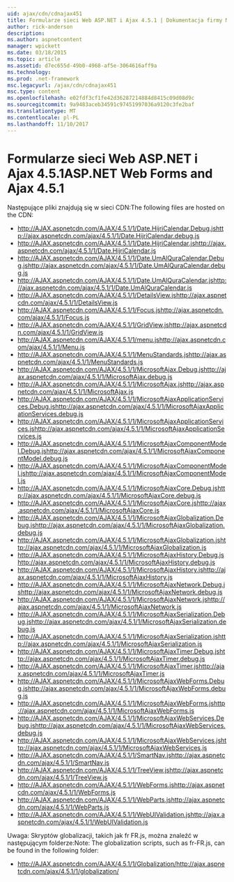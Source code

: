 ```yaml
---
uid: ajax/cdn/cdnajax451
title: Formularze sieci Web ASP.NET i Ajax 4.5.1 | Dokumentacja firmy Microsoft
author: rick-anderson
description: 
ms.author: aspnetcontent
manager: wpickett
ms.date: 03/18/2015
ms.topic: article
ms.assetid: d7ec655d-49b0-4968-af5e-3064616aff9a
ms.technology: 
ms.prod: .net-framework
msc.legacyurl: /ajax/cdn/cdnajax451
msc.type: content
ms.openlocfilehash: e02fdf3cf1fe42d36287214884d8415c09d08d9c
ms.sourcegitcommit: 9a9483aceb34591c97451997036a9120c3fe2baf
ms.translationtype: MT
ms.contentlocale: pl-PL
ms.lasthandoff: 11/10/2017
---
```

<a name="aspnet-web-forms-and-ajax-451"></a><span data-ttu-id="5c4c5-102">Formularze sieci Web ASP.NET i Ajax 4.5.1</span><span class="sxs-lookup"><span data-stu-id="5c4c5-102">ASP.NET Web Forms and Ajax 4.5.1</span></span>
====================
<span data-ttu-id="5c4c5-103">Następujące pliki znajdują się w sieci CDN:</span><span class="sxs-lookup"><span data-stu-id="5c4c5-103">The following files are hosted on the CDN:</span></span>

- <span data-ttu-id="5c4c5-104">http://AJAX.aspnetcdn.com/AJAX/4.5.1/1/Date.HijriCalendar.Debug.js</span><span class="sxs-lookup"><span data-stu-id="5c4c5-104">http://ajax.aspnetcdn.com/ajax/4.5.1/1/Date.HijriCalendar.debug.js</span></span>
- <span data-ttu-id="5c4c5-105">http://AJAX.aspnetcdn.com/AJAX/4.5.1/1/Date.HijriCalendar.js</span><span class="sxs-lookup"><span data-stu-id="5c4c5-105">http://ajax.aspnetcdn.com/ajax/4.5.1/1/Date.HijriCalendar.js</span></span>
- <span data-ttu-id="5c4c5-106">http://AJAX.aspnetcdn.com/AJAX/4.5.1/1/Date.UmAlQuraCalendar.Debug.js</span><span class="sxs-lookup"><span data-stu-id="5c4c5-106">http://ajax.aspnetcdn.com/ajax/4.5.1/1/Date.UmAlQuraCalendar.debug.js</span></span>
- <span data-ttu-id="5c4c5-107">http://AJAX.aspnetcdn.com/AJAX/4.5.1/1/Date.UmAlQuraCalendar.js</span><span class="sxs-lookup"><span data-stu-id="5c4c5-107">http://ajax.aspnetcdn.com/ajax/4.5.1/1/Date.UmAlQuraCalendar.js</span></span>
- <span data-ttu-id="5c4c5-108">http://AJAX.aspnetcdn.com/AJAX/4.5.1/1/DetailsView.js</span><span class="sxs-lookup"><span data-stu-id="5c4c5-108">http://ajax.aspnetcdn.com/ajax/4.5.1/1/DetailsView.js</span></span>
- <span data-ttu-id="5c4c5-109">http://AJAX.aspnetcdn.com/AJAX/4.5.1/1/Focus.js</span><span class="sxs-lookup"><span data-stu-id="5c4c5-109">http://ajax.aspnetcdn.com/ajax/4.5.1/1/Focus.js</span></span>
- <span data-ttu-id="5c4c5-110">http://AJAX.aspnetcdn.com/AJAX/4.5.1/1/GridView.js</span><span class="sxs-lookup"><span data-stu-id="5c4c5-110">http://ajax.aspnetcdn.com/ajax/4.5.1/1/GridView.js</span></span>
- <span data-ttu-id="5c4c5-111">http://AJAX.aspnetcdn.com/AJAX/4.5.1/1/menu.js</span><span class="sxs-lookup"><span data-stu-id="5c4c5-111">http://ajax.aspnetcdn.com/ajax/4.5.1/1/Menu.js</span></span>
- <span data-ttu-id="5c4c5-112">http://AJAX.aspnetcdn.com/AJAX/4.5.1/1/MenuStandards.js</span><span class="sxs-lookup"><span data-stu-id="5c4c5-112">http://ajax.aspnetcdn.com/ajax/4.5.1/1/MenuStandards.js</span></span>
- <span data-ttu-id="5c4c5-113">http://AJAX.aspnetcdn.com/AJAX/4.5.1/1/MicrosoftAjax.Debug.js</span><span class="sxs-lookup"><span data-stu-id="5c4c5-113">http://ajax.aspnetcdn.com/ajax/4.5.1/1/MicrosoftAjax.debug.js</span></span>
- <span data-ttu-id="5c4c5-114">http://AJAX.aspnetcdn.com/AJAX/4.5.1/1/MicrosoftAjax.js</span><span class="sxs-lookup"><span data-stu-id="5c4c5-114">http://ajax.aspnetcdn.com/ajax/4.5.1/1/MicrosoftAjax.js</span></span>
- <span data-ttu-id="5c4c5-115">http://AJAX.aspnetcdn.com/AJAX/4.5.1/1/MicrosoftAjaxApplicationServices.Debug.js</span><span class="sxs-lookup"><span data-stu-id="5c4c5-115">http://ajax.aspnetcdn.com/ajax/4.5.1/1/MicrosoftAjaxApplicationServices.debug.js</span></span>
- <span data-ttu-id="5c4c5-116">http://AJAX.aspnetcdn.com/AJAX/4.5.1/1/MicrosoftAjaxApplicationServices.js</span><span class="sxs-lookup"><span data-stu-id="5c4c5-116">http://ajax.aspnetcdn.com/ajax/4.5.1/1/MicrosoftAjaxApplicationServices.js</span></span>
- <span data-ttu-id="5c4c5-117">http://AJAX.aspnetcdn.com/AJAX/4.5.1/1/MicrosoftAjaxComponentModel.Debug.js</span><span class="sxs-lookup"><span data-stu-id="5c4c5-117">http://ajax.aspnetcdn.com/ajax/4.5.1/1/MicrosoftAjaxComponentModel.debug.js</span></span>
- <span data-ttu-id="5c4c5-118">http://AJAX.aspnetcdn.com/AJAX/4.5.1/1/MicrosoftAjaxComponentModel.js</span><span class="sxs-lookup"><span data-stu-id="5c4c5-118">http://ajax.aspnetcdn.com/ajax/4.5.1/1/MicrosoftAjaxComponentModel.js</span></span>
- <span data-ttu-id="5c4c5-119">http://AJAX.aspnetcdn.com/AJAX/4.5.1/1/MicrosoftAjaxCore.Debug.js</span><span class="sxs-lookup"><span data-stu-id="5c4c5-119">http://ajax.aspnetcdn.com/ajax/4.5.1/1/MicrosoftAjaxCore.debug.js</span></span>
- <span data-ttu-id="5c4c5-120">http://AJAX.aspnetcdn.com/AJAX/4.5.1/1/MicrosoftAjaxCore.js</span><span class="sxs-lookup"><span data-stu-id="5c4c5-120">http://ajax.aspnetcdn.com/ajax/4.5.1/1/MicrosoftAjaxCore.js</span></span>
- <span data-ttu-id="5c4c5-121">http://AJAX.aspnetcdn.com/AJAX/4.5.1/1/MicrosoftAjaxGlobalization.Debug.js</span><span class="sxs-lookup"><span data-stu-id="5c4c5-121">http://ajax.aspnetcdn.com/ajax/4.5.1/1/MicrosoftAjaxGlobalization.debug.js</span></span>
- <span data-ttu-id="5c4c5-122">http://AJAX.aspnetcdn.com/AJAX/4.5.1/1/MicrosoftAjaxGlobalization.js</span><span class="sxs-lookup"><span data-stu-id="5c4c5-122">http://ajax.aspnetcdn.com/ajax/4.5.1/1/MicrosoftAjaxGlobalization.js</span></span>
- <span data-ttu-id="5c4c5-123">http://AJAX.aspnetcdn.com/AJAX/4.5.1/1/MicrosoftAjaxHistory.Debug.js</span><span class="sxs-lookup"><span data-stu-id="5c4c5-123">http://ajax.aspnetcdn.com/ajax/4.5.1/1/MicrosoftAjaxHistory.debug.js</span></span>
- <span data-ttu-id="5c4c5-124">http://AJAX.aspnetcdn.com/AJAX/4.5.1/1/MicrosoftAjaxHistory.js</span><span class="sxs-lookup"><span data-stu-id="5c4c5-124">http://ajax.aspnetcdn.com/ajax/4.5.1/1/MicrosoftAjaxHistory.js</span></span>
- <span data-ttu-id="5c4c5-125">http://AJAX.aspnetcdn.com/AJAX/4.5.1/1/MicrosoftAjaxNetwork.Debug.js</span><span class="sxs-lookup"><span data-stu-id="5c4c5-125">http://ajax.aspnetcdn.com/ajax/4.5.1/1/MicrosoftAjaxNetwork.debug.js</span></span>
- <span data-ttu-id="5c4c5-126">http://AJAX.aspnetcdn.com/AJAX/4.5.1/1/MicrosoftAjaxNetwork.js</span><span class="sxs-lookup"><span data-stu-id="5c4c5-126">http://ajax.aspnetcdn.com/ajax/4.5.1/1/MicrosoftAjaxNetwork.js</span></span>
- <span data-ttu-id="5c4c5-127">http://AJAX.aspnetcdn.com/AJAX/4.5.1/1/MicrosoftAjaxSerialization.Debug.js</span><span class="sxs-lookup"><span data-stu-id="5c4c5-127">http://ajax.aspnetcdn.com/ajax/4.5.1/1/MicrosoftAjaxSerialization.debug.js</span></span>
- <span data-ttu-id="5c4c5-128">http://AJAX.aspnetcdn.com/AJAX/4.5.1/1/MicrosoftAjaxSerialization.js</span><span class="sxs-lookup"><span data-stu-id="5c4c5-128">http://ajax.aspnetcdn.com/ajax/4.5.1/1/MicrosoftAjaxSerialization.js</span></span>
- <span data-ttu-id="5c4c5-129">http://AJAX.aspnetcdn.com/AJAX/4.5.1/1/MicrosoftAjaxTimer.Debug.js</span><span class="sxs-lookup"><span data-stu-id="5c4c5-129">http://ajax.aspnetcdn.com/ajax/4.5.1/1/MicrosoftAjaxTimer.debug.js</span></span>
- <span data-ttu-id="5c4c5-130">http://AJAX.aspnetcdn.com/AJAX/4.5.1/1/MicrosoftAjaxTimer.js</span><span class="sxs-lookup"><span data-stu-id="5c4c5-130">http://ajax.aspnetcdn.com/ajax/4.5.1/1/MicrosoftAjaxTimer.js</span></span>
- <span data-ttu-id="5c4c5-131">http://AJAX.aspnetcdn.com/AJAX/4.5.1/1/MicrosoftAjaxWebForms.Debug.js</span><span class="sxs-lookup"><span data-stu-id="5c4c5-131">http://ajax.aspnetcdn.com/ajax/4.5.1/1/MicrosoftAjaxWebForms.debug.js</span></span>
- <span data-ttu-id="5c4c5-132">http://AJAX.aspnetcdn.com/AJAX/4.5.1/1/MicrosoftAjaxWebForms.js</span><span class="sxs-lookup"><span data-stu-id="5c4c5-132">http://ajax.aspnetcdn.com/ajax/4.5.1/1/MicrosoftAjaxWebForms.js</span></span>
- <span data-ttu-id="5c4c5-133">http://AJAX.aspnetcdn.com/AJAX/4.5.1/1/MicrosoftAjaxWebServices.Debug.js</span><span class="sxs-lookup"><span data-stu-id="5c4c5-133">http://ajax.aspnetcdn.com/ajax/4.5.1/1/MicrosoftAjaxWebServices.debug.js</span></span>
- <span data-ttu-id="5c4c5-134">http://AJAX.aspnetcdn.com/AJAX/4.5.1/1/MicrosoftAjaxWebServices.js</span><span class="sxs-lookup"><span data-stu-id="5c4c5-134">http://ajax.aspnetcdn.com/ajax/4.5.1/1/MicrosoftAjaxWebServices.js</span></span>
- <span data-ttu-id="5c4c5-135">http://AJAX.aspnetcdn.com/AJAX/4.5.1/1/SmartNav.js</span><span class="sxs-lookup"><span data-stu-id="5c4c5-135">http://ajax.aspnetcdn.com/ajax/4.5.1/1/SmartNav.js</span></span>
- <span data-ttu-id="5c4c5-136">http://AJAX.aspnetcdn.com/AJAX/4.5.1/1/TreeView.js</span><span class="sxs-lookup"><span data-stu-id="5c4c5-136">http://ajax.aspnetcdn.com/ajax/4.5.1/1/TreeView.js</span></span>
- <span data-ttu-id="5c4c5-137">http://AJAX.aspnetcdn.com/AJAX/4.5.1/1/WebForms.js</span><span class="sxs-lookup"><span data-stu-id="5c4c5-137">http://ajax.aspnetcdn.com/ajax/4.5.1/1/WebForms.js</span></span>
- <span data-ttu-id="5c4c5-138">http://AJAX.aspnetcdn.com/AJAX/4.5.1/1/WebParts.js</span><span class="sxs-lookup"><span data-stu-id="5c4c5-138">http://ajax.aspnetcdn.com/ajax/4.5.1/1/WebParts.js</span></span>
- <span data-ttu-id="5c4c5-139">http://AJAX.aspnetcdn.com/AJAX/4.5.1/1/WebUIValidation.js</span><span class="sxs-lookup"><span data-stu-id="5c4c5-139">http://ajax.aspnetcdn.com/ajax/4.5.1/1/WebUIValidation.js</span></span>

<span data-ttu-id="5c4c5-140">Uwaga: Skryptów globalizacji, takich jak fr FR.js, można znaleźć w następującym folderze:</span><span class="sxs-lookup"><span data-stu-id="5c4c5-140">Note: The globalization scripts, such as fr-FR.js, can be found in the following folder:</span></span>

- <span data-ttu-id="5c4c5-141">http://AJAX.aspnetcdn.com/AJAX/4.5.1/1/Globalization/</span><span class="sxs-lookup"><span data-stu-id="5c4c5-141">http://ajax.aspnetcdn.com/ajax/4.5.1/1/globalization/</span></span>
